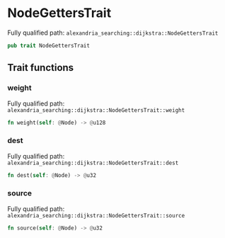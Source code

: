 # NodeGettersTrait

Fully qualified path: `alexandria_searching::dijkstra::NodeGettersTrait`

```rust
pub trait NodeGettersTrait
```

## Trait functions

### weight

Fully qualified path: `alexandria_searching::dijkstra::NodeGettersTrait::weight`

```rust
fn weight(self: @Node) -> @u128
```


### dest

Fully qualified path: `alexandria_searching::dijkstra::NodeGettersTrait::dest`

```rust
fn dest(self: @Node) -> @u32
```


### source

Fully qualified path: `alexandria_searching::dijkstra::NodeGettersTrait::source`

```rust
fn source(self: @Node) -> @u32
```


